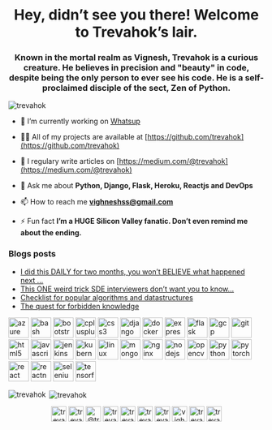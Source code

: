 <h1 align="center">Hey, didn’t see you there! Welcome to Trevahok’s lair.</h1>
<h3 align="center">Known in the mortal realm as Vignesh, Trevahok is a curious creature. He believes in precision and "beauty" in code, despite being the only person to ever see his code. He is a self-proclaimed disciple of the sect, Zen of Python. </h3>

<p align="left"> <img src="https://komarev.com/ghpvc/?username=trevahok" alt="trevahok" /> </p>

- 🔭 I’m currently working on [Whatsup](https://notwhatsapp.herokuapp.com)

- 👨‍💻 All of my projects are available at [https://github.com/trevahok](https://github.com/trevahok)

- 📝 I regulary write articles on [https://medium.com/@trevahok](https://medium.com/@trevahok)

- 💬 Ask me about **Python, Django, Flask, Heroku, Reactjs and DevOps**

- 📫 How to reach me **vighneshss@gmail.com**

- ⚡ Fun fact **I’m a HUGE Silicon Valley fanatic. Don’t even remind me about the ending.**

### Blogs posts
<!-- BLOG-POST-LIST:START -->
- [I did this DAILY for two months, you won’t BELIEVE what happened next …](https://medium.com/@trevahok/i-did-this-daily-for-two-months-you-wont-believe-what-happened-next-158f97dd26d6?source=rss-ce83e7209221------2)
- [This ONE weird trick SDE interviewers don’t want you to know…](https://medium.com/@trevahok/this-one-weird-trick-sde-interviewers-dont-want-you-to-know-9e5c2db522e8?source=rss-ce83e7209221------2)
- [Checklist for popular algorithms and datastructures](https://medium.com/@trevahok/checklist-for-popular-algorithms-and-datastructures-7efecfa3df58?source=rss-ce83e7209221------2)
- [The quest for forbidden knowledge](https://medium.com/@trevahok/the-quest-for-forbidden-knowledge-58308f0422ae?source=rss-ce83e7209221------2)
<!-- BLOG-POST-LIST:END -->

<p align="left"><img src="https://www.vectorlogo.zone/logos/microsoft_azure/microsoft_azure-icon.svg" alt="azure" width="40" height="40"/> <img src="https://www.vectorlogo.zone/logos/gnu_bash/gnu_bash-icon.svg" alt="bash" width="40" height="40"/> <img src="https://devicons.github.io/devicon/devicon.git/icons/bootstrap/bootstrap-plain.svg" alt="bootstrap" width="40" height="40"/> <img src="https://devicons.github.io/devicon/devicon.git/icons/cplusplus/cplusplus-original.svg" alt="cplusplus" width="40" height="40"/> <img src="https://devicons.github.io/devicon/devicon.git/icons/css3/css3-original-wordmark.svg" alt="css3" width="40" height="40"/> <img src="https://devicons.github.io/devicon/devicon.git/icons/django/django-original.svg" alt="django" width="40" height="40"/> <img src="https://devicons.github.io/devicon/devicon.git/icons/docker/docker-original-wordmark.svg" alt="docker" width="40" height="40"/> <img src="https://devicons.github.io/devicon/devicon.git/icons/express/express-original-wordmark.svg" alt="express" width="40" height="40"/> <img src="https://www.vectorlogo.zone/logos/pocoo_flask/pocoo_flask-icon.svg" alt="flask" width="40" height="40"/> <img src="https://www.vectorlogo.zone/logos/google_cloud/google_cloud-icon.svg" alt="gcp" width="40" height="40"/> <img src="https://www.vectorlogo.zone/logos/git-scm/git-scm-icon.svg" alt="git" width="40" height="40"/> <img src="https://devicons.github.io/devicon/devicon.git/icons/html5/html5-original-wordmark.svg" alt="html5" width="40" height="40"/> <img src="https://devicons.github.io/devicon/devicon.git/icons/javascript/javascript-original.svg" alt="javascript" width="40" height="40"/> <img src="https://www.vectorlogo.zone/logos/jenkins/jenkins-icon.svg" alt="jenkins" width="40" height="40"/> <img src="https://www.vectorlogo.zone/logos/kubernetes/kubernetes-icon.svg" alt="kubernetes" width="40" height="40"/> <img src="https://devicons.github.io/devicon/devicon.git/icons/linux/linux-original.svg" alt="linux" width="40" height="40"/> <img src="https://devicons.github.io/devicon/devicon.git/icons/mongodb/mongodb-original-wordmark.svg" alt="mongodb" width="40" height="40"/> <img src="https://devicons.github.io/devicon/devicon.git/icons/nginx/nginx-original.svg" alt="nginx" width="40" height="40"/> <img src="https://devicons.github.io/devicon/devicon.git/icons/nodejs/nodejs-original-wordmark.svg" alt="nodejs" width="40" height="40"/> <img src="https://www.vectorlogo.zone/logos/opencv/opencv-icon.svg" alt="opencv" width="40" height="40"/> <img src="https://devicons.github.io/devicon/devicon.git/icons/python/python-original.svg" alt="python" width="40" height="40"/> <img src="https://www.vectorlogo.zone/logos/pytorch/pytorch-icon.svg" alt="pytorch" width="40" height="40"/> <img src="https://devicons.github.io/devicon/devicon.git/icons/react/react-original-wordmark.svg" alt="react" width="40" height="40"/> <img src="https://reactnative.dev/img/header_logo.svg" alt="reactnative" width="40" height="40"/> <img src="https://i.ibb.co/9T29DD0/selenium.png" alt="selenium" width="40" height="40"/> <img src="https://www.vectorlogo.zone/logos/tensorflow/tensorflow-icon.svg" alt="tensorflow" width="40" height="40"/></p>

<p><img align="left" src="https://github-readme-stats.vercel.app/api/top-langs/?username=trevahok&layout=compact&hide=html" alt="trevahok" /></p>

<p>&nbsp;<img align="center" src="https://github-readme-stats.vercel.app/api?username=trevahok&show_icons=true" alt="trevahok" /></p>

<p align="center"> 
<a href="https://linkedin.com/in/trevahok" target="blank"><img align="center" src="https://cdn.jsdelivr.net/npm/simple-icons@3.0.1/icons/linkedin.svg" alt="trevahok" height="30" width="30" /></a>
<a href="https://kaggle.com/trevahok" target="blank"><img align="center" src="https://cdn.jsdelivr.net/npm/simple-icons@3.0.1/icons/kaggle.svg" alt="trevahok" height="30" width="30" /></a>
<a href="https://medium.com/@trevahok" target="blank"><img align="center" src="https://cdn.jsdelivr.net/npm/simple-icons@3.0.1/icons/medium.svg" alt="@trevahok" height="30" width="30" /></a>
<a href="https://www.codechef.com/trevahok" target="blank"><img align="center" src="https://cdn.jsdelivr.net/npm/simple-icons@3.1.0/icons/codechef.svg" alt="trevahok" height="30" width="30" /></a>
<a href="https://www.hackerrank.com/trevahok" target="blank"><img align="center" src="https://cdn.jsdelivr.net/npm/simple-icons@3.0.1/icons/hackerrank.svg" alt="trevahok" height="30" width="30" /></a>
<a href="https://www.codeforces.com/trevahok" target="blank"><img align="center" src="https://cdn.jsdelivr.net/npm/simple-icons@3.0.1/icons/codeforces.svg" alt="trevahok" height="30" width="30" /></a>
<a href="https://www.leetcode.com/trevahok" target="blank"><img align="center" src="https://cdn.jsdelivr.net/npm/simple-icons@3.0.1/icons/leetcode.svg" alt="trevahok" height="30" width="30" /></a>
<a href="https://www.hackerearth.com/vighneshss" target="blank"><img align="center" src="https://cdn.jsdelivr.net/npm/simple-icons@3.0.1/icons/hackerearth.svg" alt="vighneshss" height="30" width="30" /></a>
<a href="https://www.geeksforgeeks.com/trevahok" target="blank"><img align="center" src="https://cdn.jsdelivr.net/npm/simple-icons@3.0.1/icons/geeksforgeeks.svg" alt="trevahok" height="30" width="30" /></a>
<a href="https://www.topcoder.com/trevahok" target="blank"><img align="center" src="https://cdn.jsdelivr.net/npm/simple-icons@3.0.1/icons/topcoder.svg" alt="trevahok" height="30" width="30" /></a>
</p>
